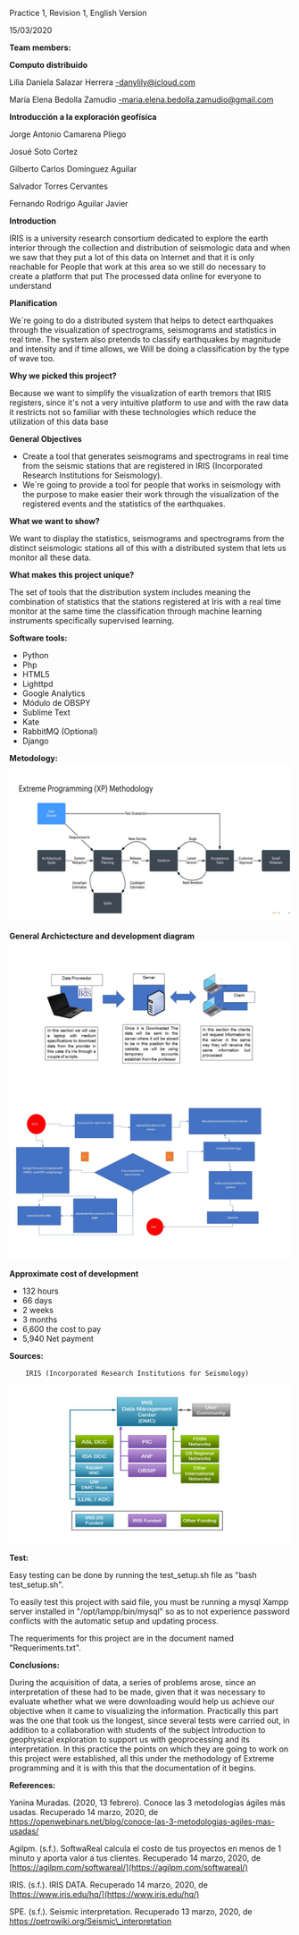 Practice 1, Revision 1, English Version

15/03/2020


**Team members:**

**Computo distribuido**

Lilia Daniela Salazar Herrera -danylily@icloud.com

María Elena Bedolla Zamudio -maria.elena.bedolla.zamudio@gmail.com

**Introducción a la exploración geofísica**

Jorge Antonio Camarena Pliego

Josué Soto Cortez

Gilberto Carlos Domínguez Aguilar

Salvador Torres Cervantes

Fernando Rodrigo Aguilar Javier

**Introduction**

IRIS is a university research consortium dedicated to explore the earth interior through the collection and distribution of seismologic data and when we saw that they put a lot of this data on Internet and that it is only reachable for People that work at this area so we still do necessary to create a platform that put The processed data online for everyone to understand

**Planification**

We´re going to do a distributed system that helps to detect earthquakes through the visualization of spectrograms, seismograms and statistics in real time. The system also pretends to classify earthquakes by magnitude and intensity and if time allows, we Will be doing a classification by the type of wave too.

**Why we picked this project?**

Because we want to simplify the visualization of earth tremors that IRIS registers, since it&#39;s not a very intuitive platform to use and with the raw data it restricts not so familiar with these technologies which reduce the utilization of this data base

**General Objectives**

- Create a tool that generates seismograms and spectrograms in real time from the seismic stations that are registered in IRIS (Incorporated Research Institutions for Seismology).
- We´re going to provide a tool for people that works in seismology with the purpose to make easier their work through the visualization of the registered events and the statistics of the earthquakes.

**What we want to show?**

We want to display the statistics, seismograms and spectrograms from the distinct seismologic stations all of this with a distributed system that lets us monitor all these data.

**What makes this project unique?**

The set of tools that the distribution system includes meaning the combination of statistics that the stations registered at Iris with a real time monitor at the same time the classification through machine learning instruments specifically supervised learning.

**Software tools:**

- Python
- Php
- HTML5
- Lighttpd
- Google Analytics
- Módulo de OBSPY
- Sublime Text
- Kate
- RabbitMQ (Optional)
- Django

**Metodology:**
![IRIS](/images/1.JPG)

**General Archictecture and development diagram**
![IRIS](/images/2.JPG)
![IRIS](/images/3.JPG)

**Approximate cost of development**

- 132 hours
- 66 days
- 2 weeks
- 3 months
- 6,600 the cost to pay
- 5,940 Net payment

**Sources:**

        IRIS (Incorporated Research Institutions for Seismology)
![IRIS](/images/Diapositiva5.JPG)

**Test:**

Easy testing can be done by running the test_setup.sh file as "bash test_setup.sh".

To easily test this project with said file, you must be running a mysql Xampp server installed in "/opt/lampp/bin/mysql" so as to not experience password conflicts with the automatic setup and updating process.

The requeriments for this project are in the document named "Requeriments.txt".

**Conclusions:**

During the acquisition of data, a series of problems arose, since an interpretation of these had to be made, given that it was necessary to evaluate whether what we were downloading would help us achieve our objective when it came to visualizing the information. Practically this part was the one that took us the longest, since several tests were carried out, in addition to a collaboration with students of the subject Introduction to geophysical exploration to support us with geoprocessing and its interpretation. In this practice the points on which they are going to work on this project were established, all this under the methodology of Extreme programming and it is with this that the documentation of it begins.

**References:**

Yanina Muradas. (2020, 13 febrero). Conoce las 3 metodologías ágiles más usadas. Recuperado 14 marzo, 2020, de https://openwebinars.net/blog/conoce-las-3-metodologias-agiles-mas-usadas/

Agilpm. (s.f.). SoftwaReal calcula el costo de tus proyectos en menos de 1 minuto y aporta valor a tus clientes. Recuperado 14 marzo, 2020, de [https://agilpm.com/softwareal/](https://agilpm.com/softwareal/)

IRIS. (s.f.). IRIS DATA. Recuperado 14 marzo, 2020, de [https://www.iris.edu/hq/](https://www.iris.edu/hq/)

SPE. (s.f.). Seismic interpretation. Recuperado 13 marzo, 2020, de https://petrowiki.org/Seismic\_interpretation
